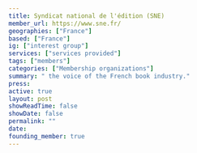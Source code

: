 ```yaml
---
title: Syndicat national de l'édition (SNE)
member_url: https://www.sne.fr/
geographies: ["France"]
based: ["France"]
ig: ["interest group"] 
services: ["services provided"] 
tags: ["members"]
categories: ["Membership organizations"]
summary: " the voice of the French book industry."
press:
active: true
layout: post
showReadTime: false
showDate: false
permalink: ""
date: 
founding_member: true
---
```


